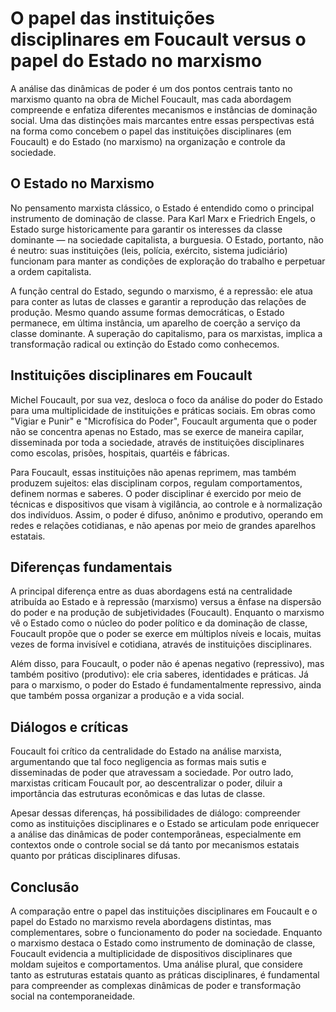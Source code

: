 
# O papel das instituições disciplinares em Foucault versus o papel do Estado no marxismo

A análise das dinâmicas de poder é um dos pontos centrais tanto no marxismo quanto na obra de Michel Foucault, mas cada abordagem compreende e enfatiza diferentes mecanismos e instâncias de dominação social. Uma das distinções mais marcantes entre essas perspectivas está na forma como concebem o papel das instituições disciplinares (em Foucault) e do Estado (no marxismo) na organização e controle da sociedade.

## O Estado no Marxismo

No pensamento marxista clássico, o Estado é entendido como o principal instrumento de dominação de classe. Para Karl Marx e Friedrich Engels, o Estado surge historicamente para garantir os interesses da classe dominante — na sociedade capitalista, a burguesia. O Estado, portanto, não é neutro: suas instituições (leis, polícia, exército, sistema judiciário) funcionam para manter as condições de exploração do trabalho e perpetuar a ordem capitalista.

A função central do Estado, segundo o marxismo, é a repressão: ele atua para conter as lutas de classes e garantir a reprodução das relações de produção. Mesmo quando assume formas democráticas, o Estado permanece, em última instância, um aparelho de coerção a serviço da classe dominante. A superação do capitalismo, para os marxistas, implica a transformação radical ou extinção do Estado como conhecemos.

## Instituições disciplinares em Foucault

Michel Foucault, por sua vez, desloca o foco da análise do poder do Estado para uma multiplicidade de instituições e práticas sociais. Em obras como "Vigiar e Punir" e "Microfísica do Poder", Foucault argumenta que o poder não se concentra apenas no Estado, mas se exerce de maneira capilar, disseminada por toda a sociedade, através de instituições disciplinares como escolas, prisões, hospitais, quartéis e fábricas.

Para Foucault, essas instituições não apenas reprimem, mas também produzem sujeitos: elas disciplinam corpos, regulam comportamentos, definem normas e saberes. O poder disciplinar é exercido por meio de técnicas e dispositivos que visam à vigilância, ao controle e à normalização dos indivíduos. Assim, o poder é difuso, anônimo e produtivo, operando em redes e relações cotidianas, e não apenas por meio de grandes aparelhos estatais.

## Diferenças fundamentais

A principal diferença entre as duas abordagens está na centralidade atribuída ao Estado e à repressão (marxismo) versus a ênfase na dispersão do poder e na produção de subjetividades (Foucault). Enquanto o marxismo vê o Estado como o núcleo do poder político e da dominação de classe, Foucault propõe que o poder se exerce em múltiplos níveis e locais, muitas vezes de forma invisível e cotidiana, através de instituições disciplinares.

Além disso, para Foucault, o poder não é apenas negativo (repressivo), mas também positivo (produtivo): ele cria saberes, identidades e práticas. Já para o marxismo, o poder do Estado é fundamentalmente repressivo, ainda que também possa organizar a produção e a vida social.

## Diálogos e críticas

Foucault foi crítico da centralidade do Estado na análise marxista, argumentando que tal foco negligencia as formas mais sutis e disseminadas de poder que atravessam a sociedade. Por outro lado, marxistas criticam Foucault por, ao descentralizar o poder, diluir a importância das estruturas econômicas e das lutas de classe.

Apesar dessas diferenças, há possibilidades de diálogo: compreender como as instituições disciplinares e o Estado se articulam pode enriquecer a análise das dinâmicas de poder contemporâneas, especialmente em contextos onde o controle social se dá tanto por mecanismos estatais quanto por práticas disciplinares difusas.

## Conclusão

A comparação entre o papel das instituições disciplinares em Foucault e o papel do Estado no marxismo revela abordagens distintas, mas complementares, sobre o funcionamento do poder na sociedade. Enquanto o marxismo destaca o Estado como instrumento de dominação de classe, Foucault evidencia a multiplicidade de dispositivos disciplinares que moldam sujeitos e comportamentos. Uma análise plural, que considere tanto as estruturas estatais quanto as práticas disciplinares, é fundamental para compreender as complexas dinâmicas de poder e transformação social na contemporaneidade.
```
